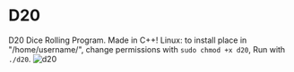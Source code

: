 # D20
D20 Dice Rolling Program. Made in C++!
Linux: to install place in "/home/username/", change permissions with `sudo chmod +x d20`, Run with `./d20`.
![d20](https://user-images.githubusercontent.com/10094886/182449729-dd9abb1d-9abf-4ea5-82eb-4eb5d3357196.png)
